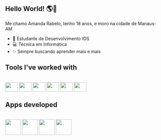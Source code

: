## Hello World! 🌎🩵

Me chamo Amanda Rabelo, tenho 18 anos, e moro na cidade de Manaus-AM

- 🍎 Estudante de Desenvolvimento IOS
- 💻 Técnica em Informática
- ✨ Sempre buscando aprender mais e mais

## Tools I've worked with
<div style = "display: inline_block"><br>
   <img align = "center" height = "30" width = "40" src="https://cdn.jsdelivr.net/gh/devicons/devicon@latest/icons/swift/swift-original.svg" />
   <img align = "center" height = "30" width = "40" src="https://cdn.jsdelivr.net/gh/devicons/devicon@latest/icons/c/c-original.svg" />
   <img align = "center" height = "30" width = "40" src="https://cdn.jsdelivr.net/gh/devicons/devicon@latest/icons/java/java-original.svg" />
   <img align = "center" height = "30" width = "40" src="https://cdn.jsdelivr.net/gh/devicons/devicon@latest/icons/html5/html5-original.svg" />
   <img align = "center" height = "30" width = "40" src="https://cdn.jsdelivr.net/gh/devicons/devicon@latest/icons/css3/css3-original.svg" />
   <img align = "center" height = "30" width = "40" src="https://cdn.jsdelivr.net/gh/devicons/devicon@latest/icons/kotlin/kotlin-original.svg" />
</div>

## Apps developed

<div style = "display: inline_block"><br>
    <img align = "center" height = "50" width = "50" src="https://github.com/user-attachments/assets/f79ad4e8-5bdd-458c-8cbb-0bdf6782d9e2"/>
    <img align = "center" height = "50" width = "50" src="https://github.com/user-attachments/assets/77158dce-5e38-41a9-b654-46e2d34d3b5e" />
    <img align = "center" height = "50" width = "50" src="https://github.com/user-attachments/assets/2dea7f9c-0688-4281-91b9-8c46a3c0f5a8" />
    <img align = "center" height = "50" width = "50" src="https://github.com/user-attachments/assets/6e65081d-5483-465c-b0de-cfc8e285c86d" />
</div>
